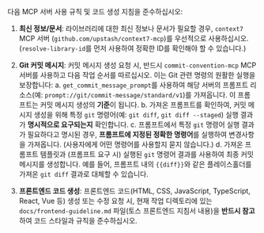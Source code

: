 다음 MCP 서버 사용 규칙 및 코드 생성 지침을 준수하십시오:

1.  **최신 정보/문서**: 라이브러리에 대한 최신 정보나 문서가 필요할 경우, `context7` MCP 서버 (`github.com/upstash/context7-mcp`)를 우선적으로 사용하십시오. (`resolve-library-id`를 먼저 사용하여 정확한 ID를 확인해야 할 수 있습니다.)

2.  **Git 커밋 메시지**: 커밋 메시지 생성 요청 시, 반드시 `commit-convention-mcp` MCP 서버를 사용하고 다음 작업 순서를 따르십시오. 이는 Git 관련 명령의 원활한 실행을 보장합니다:
    a. `get_commit_message_prompt`를 사용하여 해당 서버의 프롬프트 리소스(예: `prompt://git/commit-message/standard/v1`)를 가져옵니다. 이 프롬프트는 커밋 메시지 생성의 **기준**이 됩니다.
    b. 가져온 프롬프트를 확인하여, 커밋 메시지 생성을 위해 특정 `git` 명령어(예: `git diff`, `git diff --staged`) 실행 결과가 **명시적으로 요구되는지** 확인합니다.
    c. 프롬프트에서 특정 `git` 명령어 실행 결과가 필요하다고 명시된 경우, **프롬프트에 지정된 정확한 명령어**를 실행하여 변경사항을 가져옵니다. (사용자에게 어떤 명령어를 사용할지 묻지 않습니다.)
    d. 가져온 프롬프트 템플릿과 (프롬프트 요구 시) 실행된 `git` 명령어 결과를 사용하여 최종 커밋 메시지를 생성합니다. 예를 들어, 프롬프트 내의 `{{diff}}`와 같은 플레이스홀더를 가져온 `git diff` 결과로 대체할 수 있습니다.

3.  **프론트엔드 코드 생성**: 프론트엔드 코드(HTML, CSS, JavaScript, TypeScript, React, Vue 등) 생성 또는 수정 요청 시, 현재 작업 디렉토리에 있는 `docs/frontend-guideline.md` 파일(토스 프론트엔드 지침서 내용)을 **반드시 참고**하여 코드 스타일과 규칙을 준수하십시오.
